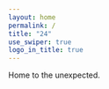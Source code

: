 ```yaml
---
layout: home 
permalink: / 
title: "24"
use_swiper: true 
logo_in_title: true
---
```


Home to the unexpected.